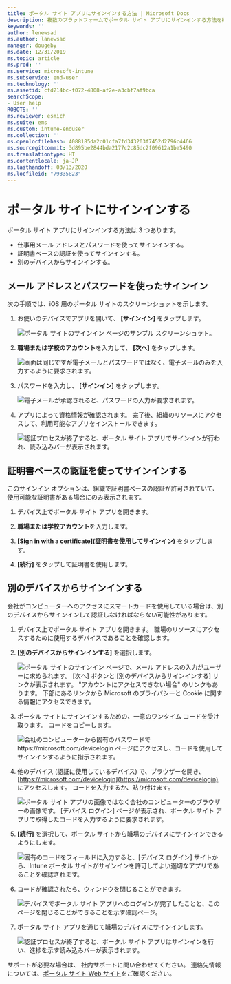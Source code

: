 ```yaml
---
title: ポータル サイト アプリにサインインする方法 | Microsoft Docs
description: 複数のプラットフォームでポータル サイト アプリにサインインする方法を確認します。
keywords: ''
author: lenewsad
ms.author: lanewsad
manager: dougeby
ms.date: 12/31/2019
ms.topic: article
ms.prod: ''
ms.service: microsoft-intune
ms.subservice: end-user
ms.technology: ''
ms.assetid: cfd214bc-f072-4808-af2e-a3cbf7af9bca
searchScope:
- User help
ROBOTS: ''
ms.reviewer: esmich
ms.suite: ems
ms.custom: intune-enduser
ms.collection: ''
ms.openlocfilehash: 4088185da2c01cfa7fd343203f7452d2796c4466
ms.sourcegitcommit: 3d895be2844bda2177c2c85dc2f09612a1be5490
ms.translationtype: HT
ms.contentlocale: ja-JP
ms.lasthandoff: 03/13/2020
ms.locfileid: "79335823"
---
```

# <a name="sign-in-to-company-portal"></a>ポータル サイトにサインインする  

ポータル サイト アプリにサインインする方法は 3 つあります。

* 仕事用メール アドレスとパスワードを使ってサインインする。  
* 証明書ベースの認証を使ってサインインする。  
* 別のデバイスからサインインする。    


## <a name="sign-in-with-your-email-address-and-password"></a>メール アドレスとパスワードを使ったサインイン
次の手順では、iOS 用のポータル サイトのスクリーンショットを示します。  

1. お使いのデバイスでアプリを開いて、 **[サインイン]** をタップします。  

   ![ポータル サイトのサインイン ページのサンプル スクリーンショット。](./media/intune-ios-cp-signin-1908.png)


2. **職場または学校のアカウント**を入力して、 **[次へ]** をタップします。

   ![画面は同じですが電子メールとパスワードではなく、電子メールのみを入力するように要求されます。](./media/cp_ios_aad_signin_after_1804_002.png)

3. パスワードを入力し、 **[サインイン]** をタップします。

   ![電子メールが承認されると、パスワードの入力が要求されます。](./media/cp_ios_aad_signin_after_1804_003.png)

4. アプリによって資格情報が確認されます。 完了後、組織のリソースにアクセスして、利用可能なアプリをインストールできます。  

   ![認証プロセスが終了すると、ポータル サイト アプリでサインインが行われ、読み込みバーが表示されます。](./media/cp_ios_aad_signin_after_1804_004.png)

## <a name="sign-in-with-certificate-based-authentication"></a>証明書ベースの認証を使ってサインインする
このサインイン オプションは、組織で証明書ベースの認証が許可されていて、使用可能な証明書がある場合にのみ表示されます。  

1. デバイス上でポータル サイト アプリを開きます。  

2. **職場または学校アカウント**を入力します。  

3. **[Sign in with a certificate]\(証明書を使用してサインイン\)** をタップします。  

4. **[続行]** をタップして証明書を使用します。  

## <a name="sign-in-from-another-device"></a>別のデバイスからサインインする

会社がコンピューターへのアクセスにスマートカードを使用している場合は、別のデバイスからサインインして認証しなければならない可能性があります。  

1. デバイス上でポータル サイト アプリを開きます。 職場のリソースにアクセスするために使用するデバイスであることを確認します。       

1. **[別のデバイスからサインインする]** を選択します。  

   ![ポータル サイトのサインイン ページで、メール アドレスの入力がユーザーに求められます。  [次へ] ボタンと [別のデバイスからサインインする] リンクが表示されます。 "アカウントにアクセスできない場合" のリンクもあります。 下部にあるリンクから Microsoft のプライバシーと Cookie に関する情報にアクセスできます。](./media/cp_ios_aad_signin_after_1804_005.png)

2. ポータル サイトにサインインするための、一意のワンタイム コードを受け取ります。 コードをコピーします。

   ![会社のコンピューターから固有のパスワードで https://microsoft.com/devicelogin ページにアクセスし、コードを使用してサインインするように指示されます。](./media/cp_ios_aad_signin_after_1804_006.png)

3. 他のデバイス (認証に使用しているデバイス) で、ブラウザーを開き、[https://microsoft.com/devicelogin](https://microsoft.com/devicelogin) にアクセスします。 コードを入力するか、貼り付けます。  

   ![ポータル サイト アプリの画像ではなく会社のコンピューターのブラウザーの画像です。 [デバイス ログイン] ページが表示され、ポータル サイト アプリで取得したコードを入力するように要求されます。](../fundamentals/media/whats-new-app-ui/cp_ios_aad_signin_from_another_device_after_1704_004.png)

4. __[続行]__ を選択して、ポータル サイトから職場のデバイスにサインインできるようにします。   

   ![固有のコードをフィールドに入力すると、[デバイス ログイン] サイトから、Intune ポータル サイトがサインインを許可してよい適切なアプリであることを確認されます。](../fundamentals/media/whats-new-app-ui/cp_ios_aad_signin_from_another_device_after_1704_005.png) 

5. コードが確認されたら、ウィンドウを閉じることができます。  

   ![デバイスでポータル サイト アプリへのログインが完了したことと、このページを閉じることができることを示す確認ページ。](../fundamentals/media/whats-new-app-ui/cp_ios_aad_signin_from_another_device_after_1704_006.png)

6. ポータル サイト アプリを通じて職場のデバイスにサインインします。  

   ![認証プロセスが終了すると、ポータル サイト アプリはサインインを行い、進捗を示す読み込みバーが表示されます。](./media/cp_ios_aad_signin_after_1804_007.png)

サポートが必要な場合は、 社内サポートに問い合わせてください。 連絡先情報については、[ポータル サイト Web サイト](https://go.microsoft.com/fwlink/?linkid=2010980)をご確認ください。  
